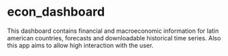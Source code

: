 # econ_dashboard

This dashboard contains financial and macroeconomic information for latin american countries, forecasts and downloadable historical time series. Also this app aims to allow high interaction with the user.
